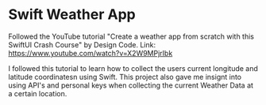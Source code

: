 # Swift Weather App

Followed the YouTube tutorial "Create a weather app from scratch with this SwiftUI Crash Course" by Design Code. 
Link: https://www.youtube.com/watch?v=X2W9MPjrIbk 

I followed this tutorial to learn how to collect the users current longitude and latitude coordinatesn using Swift. 
This project also gave me insignt into using API's and personal keys when collecting the current Weather Data at a certain location. 
